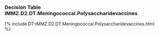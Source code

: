 ### Decision Table IMMZ.D2.DT.Meningococcal.Polysaccharidevaccines
{% include DT-IMMZ.D2.DT.Meningococcal.Polysaccharidevaccines.html %}

